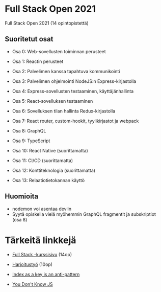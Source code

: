 # Full Stack Open 2021

Full Stack Open 2021 (14 opintopistettä)

## Suoritetut osat

- Osa 0: Web-sovellusten toiminnan perusteet
- Osa 1: Reactin perusteet
- Osa 2: Palvelimen kanssa tapahtuva kommunikointi
- Osa 3: Palvelimen ohjelmointi NodeJS:n Express-kirjastolla
- Osa 4: Express-sovellusten testaaminen, käyttäjänhallinta
- Osa 5: React-sovelluksen testaaminen
- Osa 6: Sovelluksen tilan hallinta Redux-kirjastolla
- Osa 7: React router, custom-hookit, tyylikirjastot ja webpack
- Osa 8: GraphQL
- Osa 9: TypeScript

- Osa 10: React Native (suorittamatta)
- Osa 11: CI/CD (suorittamatta)
- Osa 12: Konttiteknologia (suorittamatta)

- Osa 13: Relaatiotietokannan käyttö

## Huomioita

- nodemon voi asentaa deviin
- Syytä opiskella vielä myöhemmin GraphQL fragmentit ja subskriptiot (osa 8)

# Tärkeitä linkkejä

- [Full Stack -kurssisivu](https://courses.helsinki.fi/fi/aytkt21009/129171256) (14op)
- [Harjoitustyö](https://github.com/FullStack-HY/misc/blob/main/harjoitustyo.md) (10op)

- [Index as a key is an anti-pattern](https://robinpokorny.medium.com/index-as-a-key-is-an-anti-pattern-e0349aece318)
- [You Don't Know JS](https://github.com/getify/You-Dont-Know-JS)
